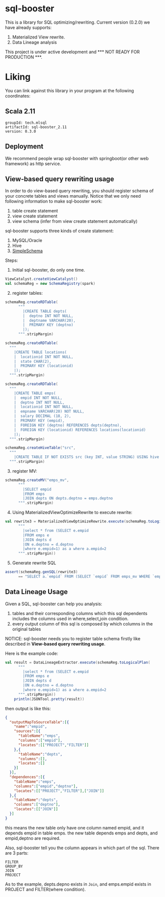 # sql-booster

This is a library for SQL optimizing/rewriting. 
Current version (0.2.0) we have already supports:
 
1. Materialized View rewrite.
2. Data Lineage analysis

This project is under active development and *** NOT READY FOR PRODUCTION ***.


# Liking
You can link against this library in your program at the following coordinates:

## Scala 2.11

```
groupId: tech.mlsql
artifactId: sql-booster_2.11
version: 0.3.0
```
## Deployment 

We recommend people wrap sql-booster with springboot(or other web framework) as http service. 

## View-based query rewriting usage

In order to do view-based query rewriting, you should register schema of  your concrete tables and  views manually.
Notice that we only need following information to make sql-booster work: 

1. table create statement
2. view  create statement 
3. view  schema (infer from view create statement automatically)


sql-booster supports three kinds of create statement:

1. MySQL/Oracle 
2. Hive
3. [SimpleSchema](https://github.com/allwefantasy/simple-schema)  


Steps:

1. Initial sql-booster, do only one time. 

```scala
ViewCatalyst.createViewCatalyst()
val schemaReg = new SchemaRegistry(spark)
```

2. register tables:

```scala
schemaReg.createRDTable(
      """
        |CREATE TABLE depts(
        |  deptno INT NOT NULL,
        |  deptname VARCHAR(20),
        |  PRIMARY KEY (deptno)
        |);
      """.stripMargin)

schemaReg.createRDTable(
  """
    |CREATE TABLE locations(
    |  locationid INT NOT NULL,
    |  state CHAR(2),
    |  PRIMARY KEY (locationid)
    |);
  """.stripMargin)

schemaReg.createRDTable(
  """
    |CREATE TABLE emps(
    |  empid INT NOT NULL,
    |  deptno INT NOT NULL,
    |  locationid INT NOT NULL,
    |  empname VARCHAR(20) NOT NULL,
    |  salary DECIMAL (18, 2),
    |  PRIMARY KEY (empid),
    |  FOREIGN KEY (deptno) REFERENCES depts(deptno),
    |  FOREIGN KEY (locationid) REFERENCES locations(locationid)
    |);
  """.stripMargin)

schemaReg.createHiveTable("src",
  """
    |CREATE TABLE IF NOT EXISTS src (key INT, value STRING) USING hive
  """.stripMargin)
```


3. register MV:

```scala
schemaReg.createMV("emps_mv",
      """
        |SELECT empid
        |FROM emps
        |JOIN depts ON depts.deptno = emps.deptno
      """.stripMargin)

```

4. Using MaterializedViewOptimizeRewrite to execute rewrite:


```scala
val rewrite3 = MaterializedViewOptimizeRewrite.execute(schemaReg.toLogicalPlan(
      """
        |select * from (SELECT e.empid
        |FROM emps e
        |JOIN depts d
        |ON e.deptno = d.deptno
        |where e.empid=1) as a where a.empid=2
      """.stripMargin))
```

5. Generate rewrite SQL

```scala
assert(schemaReg.genSQL(rewrite3)
      == "SELECT a.`empid` FROM (SELECT `empid` FROM emps_mv WHERE `empid` = CAST(1 AS BIGINT)) a WHERE a.`empid` = CAST(2 AS BIGINT)")
```




## Data Lineage Usage

Given a SQL, sql-booster can help you analysis:

1. tables and their corresponding columns which this sql dependents includes the columns used in where,select,join condition.
2. every output column of this sql is composed by which columns in the original tables

NOTICE: sql-booster needs you to register table schema firstly like described in **View-based query rewriting usage**.

Here is the example code:

```scala
val result = DataLineageExtractor.execute(schemaReg.toLogicalPlan(
      """
        |select * from (SELECT e.empid
        |FROM emps e
        |JOIN depts d
        |ON e.deptno = d.deptno
        |where e.empid=1) as a where a.empid=2
      """.stripMargin))
    println(JSONTool.pretty(result))
```

then output is like this:   

```json
{
  "outputMapToSourceTable":[{
    "name":"empid",
    "sources":[{
      "tableName":"emps",
      "columns":["empid"],
      "locates":[["PROJECT","FILTER"]]
    },{
      "tableName":"depts",
      "columns":[],
      "locates":[]
    }]
  }],
  "dependences":[{
    "tableName":"emps",
    "columns":["empid","deptno"],
    "locates":[["PROJECT","FILTER"],["JOIN"]]
  },{
    "tableName":"depts",
    "columns":["deptno"],
    "locates":[["JOIN"]]
  }]
}
```

this means the new table only have one column named empid, and it depends empid in table emps.
the new table depends emps and depts, and empid,deptno are required.

Also, sql-booster tell you the column appears in which part of the sql. There are 3 parts:

```
FILTER
GROUP_BY
JOIN
PROJECT
``` 

As to the example, depts.depno exists in `Join`, and emps.empid exists in PROJECT and FILTER(where condition). 
 


